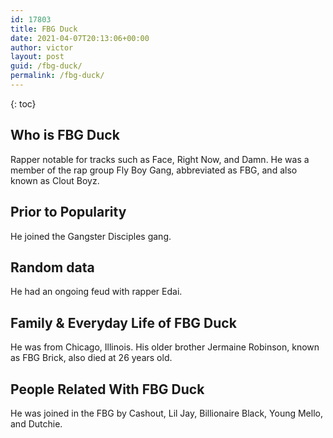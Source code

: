 ```yaml
---
id: 17803
title: FBG Duck
date: 2021-04-07T20:13:06+00:00
author: victor
layout: post
guid: /fbg-duck/
permalink: /fbg-duck/
---
```



{: toc}


## Who is FBG Duck



Rapper notable for tracks such as Face, Right Now, and Damn. He was a member of the rap group Fly Boy Gang, abbreviated as FBG, and also known as Clout Boyz.

                
                
                
## Prior to Popularity



He joined the Gangster Disciples gang.

                
                
                
## Random data



He had an ongoing feud with rapper Edai.

                
                
                
## Family & Everyday Life of FBG Duck



He was from Chicago, Illinois. His older brother Jermaine Robinson, known as FBG Brick, also died at 26 years old.

                
                
                
## People Related With FBG Duck



He was joined in the FBG by Cashout, Lil Jay, Billionaire Black, Young Mello, and Dutchie.

                
              
            
          
          
          